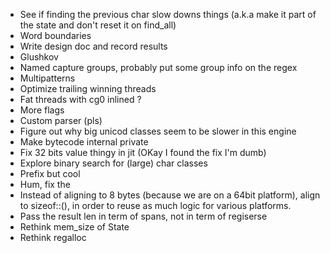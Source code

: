 - See if finding the previous char slow downs things (a.k.a make it part of the state and don't reset it on find_all)
- Word boundaries
- Write design doc and record results
- Glushkov
- Named capture groups, probably put some group info on the regex
- Multipatterns
- Optimize trailing winning threads
- Fat threads with cg0 inlined ?
- More flags
- Custom parser (pls)
- Figure out why big unicod classes seem to be slower in this engine
- Make bytecode internal private
- Fix 32 bits value thingy in jit (OKay I found the fix I'm dumb)
- Explore binary search for (large) char classes
- Prefix but cool
- Hum, fix the
- Instead of aligning to 8 bytes (because we are on a 64bit platform), align
  to sizeof::<usize>(), in order to reuse as much logic for various platforms.
- Pass the result len in term of spans, not in term of regiserse
- Rethink mem_size of State
- Rethink regalloc
